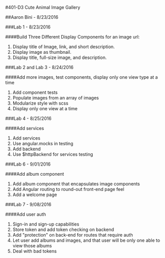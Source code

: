 #401-D3 Cute Animal Image Gallery

##Aaron Bini - 8/23/2016

###Lab 1 - 8/23/2016

####Build Three Different Display Components for an image url:

1. Display title of Image, link, and short description.
2. Display image as thumbnail.
3. Display title, full-size image, and description.

###Lab 2 and Lab 3 - 8/24/2016

####Add more images, test components, display only one view type at a time

1. Add component tests
2. Populate images from an array of images
3. Modularize style with scss
4. Display only one view at a time

###Lab 4 - 8/25/2016

####Add services

1. Add services
2. Use angular.mocks in testing
3. Add backend
4. Use $httpBackend for services testing

###Lab 6 - 9/01/2016

####Add album component

1. Add album component that encapsulates image components
2. Add Angular routing to round-out front-end page feel
3. Add a welcome page

###Lab 7 - 9/08/2016

####Add user auth

1. Sign-in and sign-up capabilities
2. Store token and add token checking on backend
3. Add "protection" on back-end for routes that require auth
4. Let user add albums and images, and that user will be only one able to view those albums
5. Deal with bad tokens
